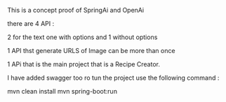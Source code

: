 This is a concept proof of SpringAi and OpenAi

there are 4 API :

2 for the text one with options and 1 without options

1 API thst generate URLS of Image can be more than once

1 APi that is the main project that is a Recipe Creator.

I have added swagger too ro tun the project use the following command :

mvn clean install
mvn spring-boot:run
